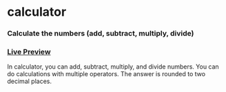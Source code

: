 # calculator

### Calculate the numbers (add, subtract, multiply, divide)

### <a href="https://thatcalculator.netlify.app/">Live Preview</a>

In calculator, you can add, subtract, multiply, and divide numbers. You can do calculations with multiple operators. The answer is rounded to two decimal places.